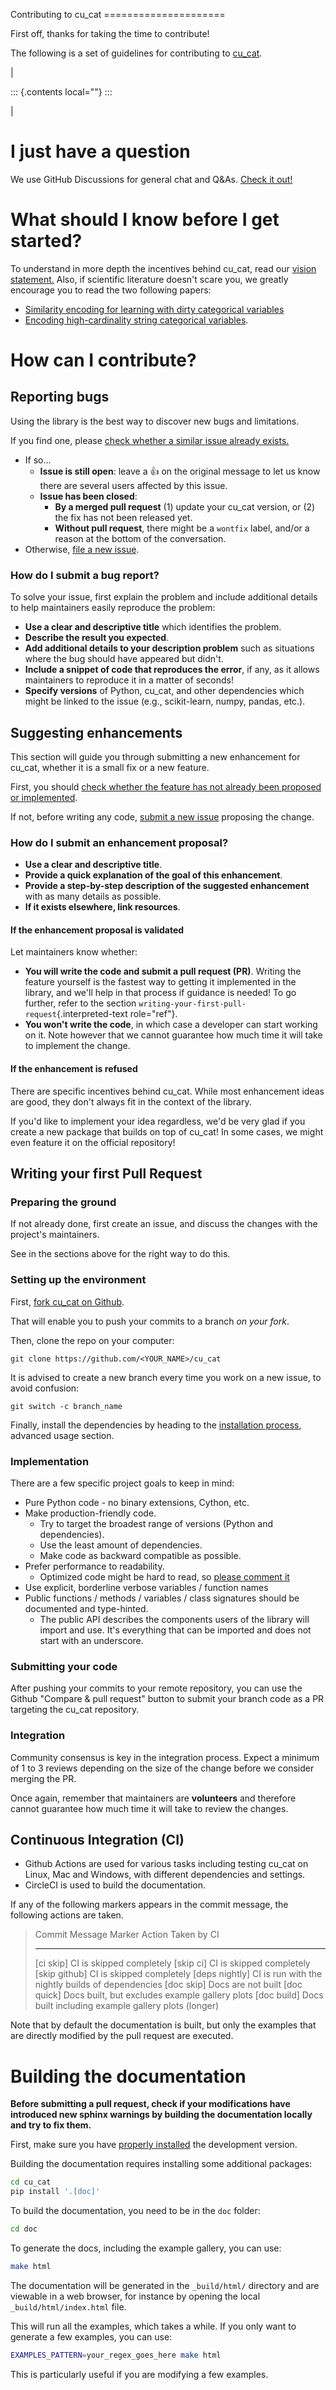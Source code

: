 Contributing to cu_cat =====================

First off, thanks for taking the time to contribute!

The following is a set of guidelines for contributing to
[cu_cat](https://github.com/graphistry/cu-cat).

| 

::: {.contents local=""}
:::

| 

# I just have a question

We use GitHub Discussions for general chat and Q&As. [Check it
out!](https://github.com/graphistry/cu-cat/discussions)

# What should I know before I get started?

To understand in more depth the incentives behind cu_cat, read our
[vision statement.](https://graphistry.org/stable/vision.html) Also, if
scientific literature doesn\'t scare you, we greatly encourage you to
read the two following papers:

-   [Similarity encoding for learning with dirty categorical
    variables](https://hal.inria.fr/hal-01806175)
-   [Encoding high-cardinality string categorical
    variables](https://hal.inria.fr/hal-02171256v4).

# How can I contribute?

## Reporting bugs

Using the library is the best way to discover new bugs and limitations.

If you find one, please [check whether a similar issue already
exists.](https://github.com/graphistry/cu-cat/issues?q=is%3Aissue)

-   If so\...
    -   **Issue is still open**: leave a 👍 on the original message to
        let us know there are several users affected by this issue.
    -   **Issue has been closed**:
        -   **By a merged pull request** (1) update your cu_cat version,
            or (2) the fix has not been released yet.
        -   **Without pull request**, there might be a `wontfix` label,
            and/or a reason at the bottom of the conversation.
-   Otherwise, [file a new
    issue](https://github.com/graphistry/cu-cat/issues/new).

### How do I submit a bug report?

To solve your issue, first explain the problem and include additional
details to help maintainers easily reproduce the problem:

-   **Use a clear and descriptive title** which identifies the problem.
-   **Describe the result you expected**.
-   **Add additional details to your description problem** such as
    situations where the bug should have appeared but didn\'t.
-   **Include a snippet of code that reproduces the error**, if any, as
    it allows maintainers to reproduce it in a matter of seconds!
-   **Specify versions** of Python, cu_cat, and other dependencies which
    might be linked to the issue (e.g., scikit-learn, numpy, pandas,
    etc.).

## Suggesting enhancements

This section will guide you through submitting a new enhancement for
cu_cat, whether it is a small fix or a new feature.

First, you should [check whether the feature has not already been
proposed or
implemented](https://github.com/graphistry/cu-cat/pulls?q=is%3Apr).

If not, before writing any code, [submit a new
issue](https://github.com/graphistry/cu-cat/issues/new) proposing the
change.

### How do I submit an enhancement proposal?

-   **Use a clear and descriptive title**.
-   **Provide a quick explanation of the goal of this enhancement**.
-   **Provide a step-by-step description of the suggested enhancement**
    with as many details as possible.
-   **If it exists elsewhere, link resources**.

#### If the enhancement proposal is validated

Let maintainers know whether:

-   **You will write the code and submit a pull request (PR)**. Writing
    the feature yourself is the fastest way to getting it implemented in
    the library, and we\'ll help in that process if guidance is needed!
    To go further, refer to the section
    `writing-your-first-pull-request`{.interpreted-text role="ref"}.
-   **You won\'t write the code**, in which case a developer can start
    working on it. Note however that we cannot guarantee how much time
    it will take to implement the change.

#### If the enhancement is refused

There are specific incentives behind cu_cat. While most enhancement
ideas are good, they don\'t always fit in the context of the library.

If you\'d like to implement your idea regardless, we\'d be very glad if
you create a new package that builds on top of cu_cat! In some cases, we
might even feature it on the official repository!

## Writing your first Pull Request

### Preparing the ground

If not already done, first create an issue, and discuss the changes with
the project\'s maintainers.

See in the sections above for the right way to do this.

### Setting up the environment

First, [fork cu_cat on
Github](https://github.com/graphistry/cu-cat/fork).

That will enable you to push your commits to a branch *on your fork*.

Then, clone the repo on your computer:

``` console
git clone https://github.com/<YOUR_NAME>/cu_cat
```

It is advised to create a new branch every time you work on a new issue,
to avoid confusion:

``` console
git switch -c branch_name
```

Finally, install the dependencies by heading to the [installation
process](https://graphistry.org/stable/install.html#advanced-usage-for-contributors),
advanced usage section.

### Implementation

There are a few specific project goals to keep in mind:

-   Pure Python code - no binary extensions, Cython, etc.
-   Make production-friendly code.
    -   Try to target the broadest range of versions (Python and
        dependencies).
    -   Use the least amount of dependencies.
    -   Make code as backward compatible as possible.
-   Prefer performance to readability.
    -   Optimized code might be hard to read, so [please comment
        it](https://stackoverflow.blog/2021/12/23/best-practices-for-writing-code-comments/)
-   Use explicit, borderline verbose variables / function names
-   Public functions / methods / variables / class signatures should be
    documented and type-hinted.
    -   The public API describes the components users of the library
        will import and use. It\'s everything that can be imported and
        does not start with an underscore.

### Submitting your code

After pushing your commits to your remote repository, you can use the
Github "Compare & pull request" button to submit your branch code as a
PR targeting the cu_cat repository.

### Integration

Community consensus is key in the integration process. Expect a minimum
of 1 to 3 reviews depending on the size of the change before we consider
merging the PR.

Once again, remember that maintainers are **volunteers** and therefore
cannot guarantee how much time it will take to review the changes.

## Continuous Integration (CI)

-   Github Actions are used for various tasks including testing cu_cat
    on Linux, Mac and Windows, with different dependencies and settings.
-   CircleCI is used to build the documentation.

If any of the following markers appears in the commit message, the
following actions are taken.

>   Commit Message Marker   Action Taken by CI
>   ----------------------- -----------------------------------------------------
>   \[ci skip\]             CI is skipped completely
>   \[skip ci\]             CI is skipped completely
>   \[skip github\]         CI is skipped completely
>   \[deps nightly\]        CI is run with the nightly builds of dependencies
>   \[doc skip\]            Docs are not built
>   \[doc quick\]           Docs built, but excludes example gallery plots
>   \[doc build\]           Docs built including example gallery plots (longer)

Note that by default the documentation is built, but only the examples
that are directly modified by the pull request are executed.

# Building the documentation

**Before submitting a pull request, check if your modifications have
introduced new sphinx warnings by building the documentation locally and
try to fix them.**

First, make sure you have [properly
installed](https://graphistry.org/stable/install.html) the development
version.

Building the documentation requires installing some additional packages:

``` bash
cd cu_cat
pip install '.[doc]'
```

To build the documentation, you need to be in the `doc` folder:

``` bash
cd doc
```

To generate the docs, including the example gallery, you can use:

``` bash
make html
```

The documentation will be generated in the `_build/html/` directory and
are viewable in a web browser, for instance by opening the local
`_build/html/index.html` file.

This will run all the examples, which takes a while. If you only want to
generate a few examples, you can use:

``` bash
EXAMPLES_PATTERN=your_regex_goes_here make html
```

This is particularly useful if you are modifying a few examples.
